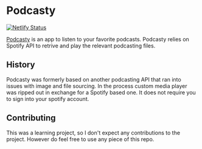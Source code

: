 # Podcasty

[![Netlify Status](https://api.netlify.com/api/v1/badges/de456d33-d939-46a7-b14a-d91691d2fd61/deploy-status)](https://app.netlify.com/sites/awesome-brown-bf6411/deploys)

[Podcasty](https://podcasty.app) is an app to listen to your favorite podcasts. Podcasty relies on Spotify API to retrive and play the relevant podcasting files. 

## History

Podcasty was formerly based on another podcasting API that ran into issues with image and file sourcing. In the process custom media player was ripped out in exchange for a Spotify based one. It does not require you to sign into your spotify account.

## Contributing

This was a learning project, so I don't expect any contributions to the project. However do feel free to use any piece of this repo. 

